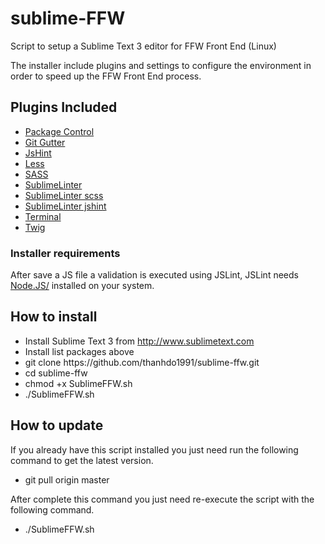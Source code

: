 sublime-FFW
==============

Script to setup a Sublime Text 3 editor for FFW Front End (Linux)

<p>The installer include plugins and settings to configure the environment in order to speed up the FFW Front End process.</p>

<h2>Plugins Included</h2>

<ul>
  <li><a href="https://github.com/wbond/sublime_package_control">Package Control</a></li>
  <li><a href="https://github.com/jisaacks/GitGutter">Git Gutter</a></li>
  <li><a href="https://github.com/uipoet/sublime-jshint/">JsHint</a></li>
  <li><a href="https://github.com/danro/LESS-sublime">Less</a></li>
  <li><a href="https://github.com/nathos/sass-textmate-bundle">SASS</a></li>
  <li><a href="https://github.com/SublimeLinter/SublimeLinter">SublimeLinter</a></li>
  <li><a href="https://github.com/attenzione/SublimeLinter-scss-lint">SublimeLinter scss</a></li>
  <li><a href="https://github.com/SublimeLinter/SublimeLinter-jshint">SublimeLinter jshint</a></li>
  <li><a href="https://github.com/wbond/sublime_terminal/">Terminal</a></li>
  <li><a href="https://github.com/purplefish32/sublime-text-2-twig">Twig</a></li>
</ul>

<h3>Installer requirements</h3>
<p>After save a JS file a validation is executed using JSLint, JSLint needs <a href="http://nodejs.org/">Node.JS/</a> installed on your system.</p>

<h2>How to install</h2>

<ul>
  <li>Install Sublime Text 3 from <a href="http://www.sublimetext.com">http://www.sublimetext.com</a></li>
  <li>Install list packages above</li>
  <li>git clone https://github.com/thanhdo1991/sublime-ffw.git</li>
  <li>cd sublime-ffw</li>
  <li>chmod +x SublimeFFW.sh</li>
  <li>./SublimeFFW.sh</li>
</ul>

<h2>How to update</h2>

  <p>If you already have this script installed you just need run the following command to get the latest version.

  <ul>
    <li>git pull origin master</li>
  </ul>

  After complete this command you just need re-execute the script with the following command.

  <ul>
    <li>./SublimeFFW.sh</li>
  </ul>
